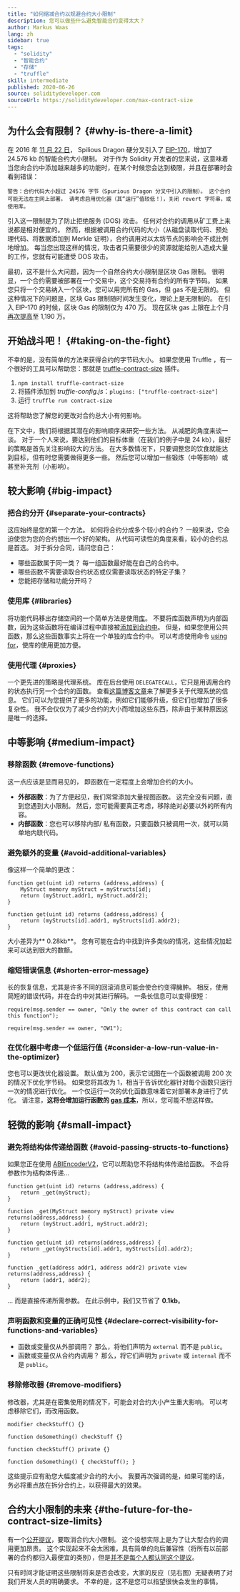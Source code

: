 ```yaml
---
title: "如何缩减合约以规避合约大小限制"
description: 您可以做些什么避免智能合约变得太大？
author: Markus Waas
lang: zh
sidebar: true
tags:
  - "solidity"
  - "智能合约"
  - "存储"
  - "truffle"
skill: intermediate
published: 2020-06-26
source: soliditydeveloper.com
sourceUrl: https://soliditydeveloper.com/max-contract-size
---
```


## 为什么会有限制？ {#why-is-there-a-limit}

在 2016 年 [11 月 22 日](https://blog.ethereum.org/2016/11/18/hard-fork-no-4-spurious-dragon/)， Spilious Dragon 硬分叉引入了 [EIP-170](https://eips.ethereum.org/EIPS/eip-170)，增加了 24.576 kb 的智能合约大小限制。 对于作为 Solidity 开发者的您来说，这意味着当您向合约中添加越来越多的功能时，在某个时候您会达到极限，并且在部署时会看到错误：

`警告：合约代码大小超过 24576 字节（Spurious Dragon 分叉中引入的限制）。 这个合约可能无法在主网上部署。 请考虑启用优化器（其“运行”值较低！），关闭 revert 字符串，或使用库。`

引入这一限制是为了防止拒绝服务 (DOS) 攻击。 任何对合约的调用从矿工费上来说都是相对便宜的。 然而，根据被调用合约代码的大小（从磁盘读取代码、预处理代码、将数据添加到 Merkle 证明），合约调用对以太坊节点的影响会不成比例地增加。 每当您出现这样的情况，攻击者只需要很少的资源就能给别人造成大量的工作，您就有可能遭受 DOS 攻击。

最初，这不是什么大问题，因为一个自然合约大小限制是区块 Gas 限制。 很明显，一个合约需要被部署在一个交易中，这个交易持有合约的所有字节码。 如果您只将一个交易纳入一个区块，您可以用完所有的 Gas，但 gas 不是无限的。 但这种情况下的问题是，区块 Gas 限制随时间发生变化，理论上是无限制的。 在引入 EIP-170 的时候，区块 Gas 的限制仅为 470 万。 现在区块 gas 上限在上个月[再次提高](https://etherscan.io/chart/gaslimit)至 1,190 万。

## 开始战斗吧！ {#taking-on-the-fight}

不幸的是，没有简单的方法来获得合约的字节码大小。 如果您使用 Truffle ，有一个很好的工具可以帮助您：那就是 [truffle-contract-size](https://github.com/IoBuilders/truffle-contract-size) 插件。

1. `npm install truffle-contract-size`
2. 将插件添加到 _truffle-config.js_：`plugins: ["truffle-contract-size"]`
3. 运行 `truffle run contract-size`

这将帮助您了解您的更改对合约总大小有何影响。

在下文中，我们将根据其潜在的影响顺序来研究一些方法。 从减肥的角度来谈一谈。 对于一个人来说，要达到他们的目标体重（在我们的例子中是 24 kb），最好的策略是首先关注影响较大的方法。 在大多数情况下，只要调整您的饮食就能达到目标，但有时您需要做得更多一些。 然后您可以增加一些锻炼（中等影响）或甚至补充剂（小影响）。

## 较大影响 {#big-impact}

### 把合约分开 {#separate-your-contracts}

这应始终是您的第一个方法。 如何将合约分成多个较小的合约？ 一般来说，它会迫使您为您的合约想出一个好的架构。 从代码可读性的角度来看，较小的合约总是首选。 对于拆分合同，请问您自己：

- 哪些函数属于同一类？ 每一组函数最好能在自己的合约中。
- 哪些函数不需要读取合约状态或仅需要读取状态的特定子集？
- 您能把存储和功能分开吗？

### 使用库 {#libraries}

将功能代码移出存储空间的一个简单方法是使用[库](https://solidity.readthedocs.io/en/v0.6.10/contracts.html#libraries)。 不要将库函数声明为内部函数，因为这些函数将在编译过程中直接被[添加到合约中](https://ethereum.stackexchange.com/questions/12975/are-internal-functions-in-libraries-not-covered-by-linking)。 但是，如果您使用公共函数，那么这些函数事实上将在一个单独的库合约中。 可以考虑使用命令 [using for](https://solidity.readthedocs.io/en/v0.6.10/contracts.html#using-for)，使库的使用更加方便。

### 使用代理 {#proxies}

一个更先进的策略是代理系统。 库在后台使用 `DELEGATECALL`，它只是用调用合约的状态执行另一个合约的函数。 查看[这篇博客文章](https://hackernoon.com/how-to-make-smart-contracts-upgradable-2612e771d5a2)来了解更多关于代理系统的信息。 它们可以为您提供了更多的功能，例如它们能够升级，但它们也增加了很多复杂性。 我不会仅仅为了减少合约的大小而增加这些东西，除非由于某种原因这是唯一的选择。

## 中等影响 {#medium-impact}

### 移除函数 {#remove-functions}

这一点应该是显而易见的， 即函数在一定程度上会增加合约的大小。

- **外部函数**：为了方便起见，我们常常添加大量视图函数。 这完全没有问题，直到您遇到大小限制。 然后，您可能需要真正考虑，移除绝对必要以外的所有内容。
- **内部函数**：您也可以移除内部/ 私有函数，只要函数只被调用一次，就可以简单地内联代码。

### 避免额外的变量 {#avoid-additional-variables}

像这样一个简单的更改：

```solidity
function get(uint id) returns (address,address) {
    MyStruct memory myStruct = myStructs[id];
    return (myStruct.addr1, myStruct.addr2);
}
```

```solidity
function get(uint id) returns (address,address) {
    return (myStructs[id].addr1, myStructs[id].addr2);
}
```

大小差异为** 0.28kb**。 您有可能在合约中找到许多类似的情况，这些情况加起来可以达到很大的数额。

### 缩短错误信息 {#shorten-error-message}

长的恢复信息，尤其是许多不同的回滚消息可能会使合约变得臃肿。 相反，使用简短的错误代码，并在合约中对其进行解码。 一条长信息可以变得很短：

```solidity
require(msg.sender == owner, "Only the owner of this contract can call this function");

```

```solidity
require(msg.sender == owner, "OW1");
```

### 在优化器中考虑一个低运行值 {#consider-a-low-run-value-in-the-optimizer}

您也可以更改优化器设置。 默认值为 200，表示它试图在一个函数被调用 200 次的情况下优化字节码。 如果您将其改为 1，相当于告诉优化器针对每个函数只运行一次的情况进行优化。 一个仅运行一次的优化函数意味着它对部署本身进行了优化。 请注意，**这将会增加运行函数的 [gas 成本](/developers/docs/gas/)**，所以，您可能不想这样做。

## 轻微的影响 {#small-impact}

### 避免将结构体传递给函数 {#avoid-passing-structs-to-functions}

如果您正在使用 [ABIEncoderV2](https://solidity.readthedocs.io/en/v0.6.10/layout-of-source-files.html#abiencoderv2)，它可以帮助您不将结构体传递给函数。 不会将参数作为结构体传递...

```solidity
function get(uint id) returns (address,address) {
    return _get(myStruct);
}

function _get(MyStruct memory myStruct) private view returns(address,address) {
    return (myStruct.addr1, myStruct.addr2);
}
```

```solidity
function get(uint id) returns(address,address) {
    return _get(myStructs[id].addr1, myStructs[id].addr2);
}

function _get(address addr1, address addr2) private view returns(address,address) {
    return (addr1, addr2);
}
```

... 而是直接传递所需参数。 在此示例中，我们又节省了 **0.1kb**。

### 声明函数和变量的正确可见性 {#declare-correct-visibility-for-functions-and-variables}

- 函数或变量仅从外部调用？ 那么，将他们声明为 `external` 而不是 `public`。
- 函数或变量仅从合约内调用？ 那么，将它们声明为 `private` 或 `internal` 而不是 `public`。

### 移除修改器 {#remove-modifiers}

修改器，尤其是在密集使用的情况下，可能会对合约大小产生重大影响。 可以考虑移除它们，而改用函数。

```solidity
modifier checkStuff() {}

function doSomething() checkStuff {}
```

```solidity
function checkStuff() private {}

function doSomething() { checkStuff(); }
```

这些提示应有助您大幅度减少合约的大小。 我要再次强调的是，如果可能的话，务必将重点放在拆分合约上，以获得最大的效果。

## 合约大小限制的未来 {#the-future-for-the-contract-size-limits}

有一个[公开提议](https://github.com/ethereum/EIPs/issues/1662)，要取消合约大小限制。 这个设想实际上是为了让大型合约的调用更加昂贵。 这个实现起来不会太困难，具有简单的向后兼容性（将所有以前部署的合约都归入最便宜的类别），但是[并不是每个人都认同这个提议](https://ethereum-magicians.org/t/removing-or-increasing-the-contract-size-limit/3045/24)。

只有时间才能证明这些限制将来是否会改变，大家的反应（见右图）无疑表明了对我们开发人员的明确要求。 不幸的是，这不是您可以指望很快会发生的事情。

